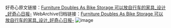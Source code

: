 好奇心原文链接：[Furniture Doubles As Bike Storage 可以放自行车的家具_设计_好奇心日报-](https://www.qdaily.com/articles/7143.html)
WebArchive归档链接：[Furniture Doubles As Bike Storage 可以放自行车的家具_设计_好奇心日报-](http://web.archive.org/web/20190623172035/https://www.qdaily.com/articles/7143.html)
![image](http://ww3.sinaimg.cn/large/007d5XDply1g3x05xi7yoj30u036mncf)